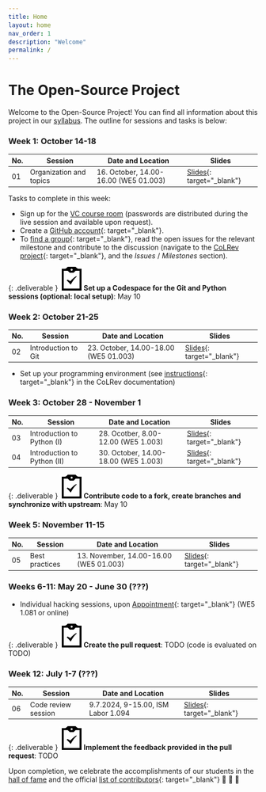 ```yaml
---
title: Home
layout: home
nav_order: 1
description: "Welcome"
permalink: /
---
```


# The Open-Source Project

<!-- 
**TODO : Infos on topic and process (making an impact/contributing to an open source project)**

TODO : no registration required.

TODO : same title in all systems: WI-Project Open-Source Development??

-->

Welcome to the Open-Source Project! You can find all information about this project in our [syllabus](docs/syllabus.html). The outline for sessions and tasks is below:

<!--
<img src="assets/agenda.png" style="height: 400px;">

 ## Course outline -->

### Week 1: October 14-18

| No. | Session | Date and Location | Slides |
|-----|---------|------------------|--------|
| 01  | Organization and topics | 16. October, 14.00-16.00 (WE5 01.003) | [Slides](output/01-topics.html){: target="_blank"} |

Tasks to complete in this week:

- Sign up for the [VC course room](https://vc.uni-bamberg.de/course/view.php?id=67998) (passwords are distributed during the live session and available upon request).
- Create a [GitHub account](https://github.com/signup){: target="_blank"}.
- To [find a group](https://digital-work-lab.github.io/open-source-project/output/01-topics.html#8){: target="_blank"}, read the open issues for the relevant milestone and contribute to the discussion (navigate to the [CoLRev project](https://github.com/CoLRev-Environment/colrev){: target="_blank"}, and the *Issues* / *Milestones* section).

{: .deliverable }
![tasks logo](assets/iconmonstr-clipboard-5.svg)**Set up a Codespace for the Git and Python sessions (optional: local setup)**: May 10

### Week 2: October 21-25

| No. | Session | Date and Location | Slides |
|-----|---------|------------------|--------|
| 02  | Introduction to Git | 23. October, 14.00-18.00 (WE5 01.003) | [Slides](output/02-git.html){: target="_blank"} |

- Set up your programming environment (see [instructions](https://colrev-environment.github.io/colrev/dev_docs/setup.html){: target="_blank"} in the CoLRev documentation)

### Week 3: October 28 - November 1

| No. | Session | Date and Location | Slides |
|-----|---------|------------------|--------|
| 03  | Introduction to Python (I) | 28. Ocotber, 8.00-12.00 (WE5 1.003) | [Slides](output/03-python_1.html){: target="_blank"} |
| 04  | Introduction to Python (II) | 30. October, 14.00-18.00 (WE5 1.003) | [Slides](output/04-python_2.html){: target="_blank"} |

{: .deliverable }
![tasks logo](assets/iconmonstr-clipboard-5.svg)**Contribute code to a fork, create branches and synchronize with upstream**: May 10

### Week 5: November 11-15

| No. | Session | Date and Location | Slides |
|-----|---------|------------------|--------|
| 05  | Best practices | 13. November, 14.00-16.00 (WE5 01.003) | [Slides](output/05-best_practice.html){: target="_blank"} |

### Weeks 6-11: May 20 - June 30 (???)

- Individual hacking sessions, upon [Appointment](https://calendly.com/gerit-wagner/30min){: target="_blank"} (WE5 1.081 or online)

{: .deliverable }
![tasks logo](assets/iconmonstr-clipboard-5.svg)**Create the pull request**: TODO (code is evaluated on TODO)

### Week 12: July 1-7 (???)

| No. | Session | Date and Location | Slides |
|-----|---------|------------------|--------|
| 06  | Code review session | 9.7.2024, 9-15.00, ISM Labor 1.094 |[Slides](output/06-presentations.html){: target="_blank"} |


{: .deliverable }
![tasks logo](assets/iconmonstr-clipboard-5.svg)**Implement the feedback provided in the pull request**: TODO

Upon completion, we celebrate the accomplishments of our students in the [hall of fame](docs/hall_of_fame.html) and the official [list of contributors](https://github.com/CoLRev-Environment/colrev?tab=readme-ov-file#contributors){: target="_blank"} 🎉 🍾 🎈

<!-- 
You can read more about my work [here](docs/instructor.html).

slides
resources and links
instructor

TBD: include a picture?
TODO : make group fotos and publish

objectives: mention tools and open synthesis?
-->
